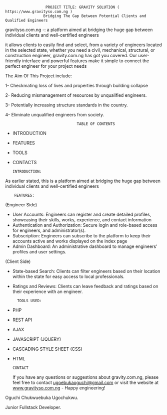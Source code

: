                		  PROJECT TITLE: GRAVITY SOLUTION ( https://www.gravityso.com.ng )
               		 Bridging The Gap Between Potential Clients and Qualified Engineers

gravityso.com.ng -: a platform aimed at bridging the huge gap between individual clients and well-certified engineers

it allows clients to easily find and select, from a variety of engineers located in the selected state, whether you need a civil, mechanical, structural, or construction engineer, gravity.com.ng has got you covered.
Our user-friendly interface and powerful features make it simple to connect the perfect engineer for your project needs

The Aim Of This Project include:

  1-  Checkmating loss of lives and properties through building collapse
  
  2-  Reducing mismanagement of resources by unqualified engineers.

  3- Potentially increasing structure standards in the country.

  4- Eliminate unqualified engineers from society.

                                
                                    TABLE OF CONTENTS
  - INTRODUCTION
  - FEATURES
  - TOOLS
  - CONTACTS

		INTRODUCTION:
As earlier stated, this is a platform aimed at bridging the huge gap between individual clients and well-certified engineers

	
		FEATURES:
(Engineer Side)
- User Accounts: Engineers can register and create detailed profiles, showcasing their skills, works, experience, and contact information
- Authentication and Authorization: Secure login and role-based access for engineers, and administrator(s).
- Subscription: Engineers can subscribe to the platform to keep their accounts active and works displayed on the index page
- Admin Dashboard: An administrative dashboard to manage engineers' profiles and user settings.
  
  
(Client Side)
- State-based Search: Clients can filter engineers based on their location within the state for easy access to local professionals.
- Ratings and Reviews: Clients can leave feedback and ratings based on their experience with an engineer.

        TOOLS USED:
- PHP
- REST API
- AJAX 
- JAVASCRIPT (JQUERY)
- CASCADING STYLE SHEET (CSS)
- HTML

      CONTACT
  If you have any questions or suggestions about gravity.com.ng, please feel free to contact ugoebukaoguchi@gmail.com or visit the website at www.gravityso.com.ng  - Happy engineering!
  
Oguchi Chukwuebuka Ugochukwu.

Junior Fullstack Developer.
